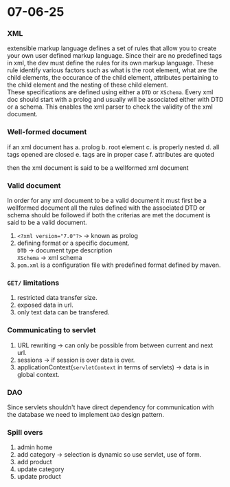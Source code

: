 # 07-06-25

### XML

extensible markup language defines a set of rules that allow you to create your own user defined markup language. Since their are no predefined tags in xml, the dev must define the rules for its own markup language. These rule identify various factors such as what is the root element, what are the child elements, the occurance of the child element, attributes pertaining to the child element and the nesting of these child element.</br>
These specifications are defined using either a `DTD` or `XSchema`. Every xml doc should start with a prolog and usually will be associated either with DTD or a schema. This enables the xml parser to check the validity of the xml document.

### Well-formed document

if an xml document has
a. prolog
b. root element
c. is properly nested
d. all tags opened are closed
e. tags are in proper case
f. attributes are quoted

then the xml document is said to be a wellformed xml document

### Valid document

In order for any xml document to be a valid document it must first be a wellformed document
all the rules defined with the associated DTD or schema should be followed
if both the criterias are met the document is said to be a valid document.

1. `<?xml version="7.0"?>` -> known as prolog
2. defining format or a specific document. </br>
    `DTD` -> document type description</br>
    `XSchema` -> xml schema
3. `pom.xml` is a configuration file with predefined format defined by maven.

### `GET/` limitations

1. restricted data transfer size.
2. exposed data in url.
3. only text data can be transfered.

### Communicating to servlet

1. URL rewriting -> can only be possible from between current and next url.
2. sessions -> if session is over data is over.
3. applicationContext(`servletContext` in terms of servlets)  -> data is in global context.

### DAO

Since servlets shouldn't have direct dependency for communication with the database we need to implement `DAO` design pattern.

### Spill overs

1. admin home
2. add category -> selection is dynamic so use servlet, use of form.
3. add product
4. update category
5. update product